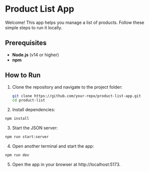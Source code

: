 # Product List App

Welcome! This app helps you manage a list of products. Follow these simple steps to run it locally.

## Prerequisites

- **Node.js** (v14 or higher)
- **npm**

## How to Run

1. Clone the repository and navigate to the project folder:
   ```bash
   git clone https://github.com/your-repo/product-list-app.git
   cd product-list
   ```
2. Install dependencies:

```bash
npm install
```

3. Start the JSON server:

```bash
npm run start:server
```

4. Open another terminal and start the app:

```bash
npm run dev
```

5. Open the app in your browser at http://localhost:5173.
